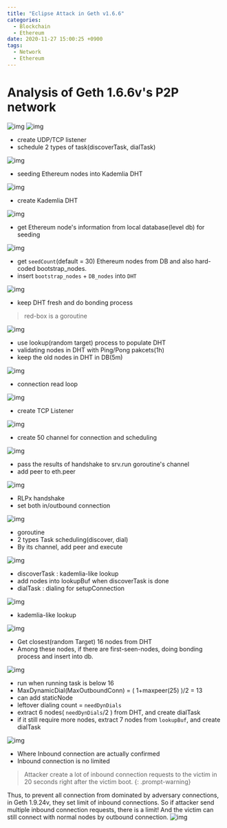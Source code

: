 ```yaml
---
title: "Eclipse Attack in Geth v1.6.6"
categories:
  - Blockchain
  - Ethereum
date: 2020-11-27 15:00:25 +0900
tags:
  - Network
  - Ethereum
---
```


# Analysis of Geth 1.6.6v's P2P network
![img](../../assets/p/4/geth166.png)
![img](../../assets/p/4/1.png)
* create UDP/TCP listener
* schedule 2 types of task(discoverTask, dialTask)

![img](../../assets/p/4/2.png)
* seeding Ethereum nodes into Kademlia DHT

![img](../../assets/p/4/3.png)
* create Kademlia DHT

![img](../../assets/p/4/4.png)
* get Ethereum node's information from local database(level db) for seeding

![img](../../assets/p/4/5.png)
* get `seedCount`(default = 30) Ethereum nodes from DB and also hard-coded bootstrap_nodes.
* insert `bootstrap_nodes` + `DB_nodes` into `DHT`

![img](../../assets/p/4/6.png)
* keep DHT fresh and do bonding process
> red-box is a goroutine

![img](../../assets/p/4/7.png)
* use lookup(random target) process to populate DHT
* validating nodes in DHT with Ping/Pong pakcets(1h)
* keep the old nodes in DHT in DB(5m)


![img](../../assets/p/4/8.png)
* connection read loop

![img](../../assets/p/4/9.png)
* create TCP Listener

![img](../../assets/p/4/10.png)
* create 50 channel for connection and scheduling

![img](../../assets/p/4/11.png)
* pass the results of handshake to srv.run goroutine's channel
* add peer to eth.peer

![img](../../assets/p/4/12.png)
* RLPx handshake
* set both in/outbound connection


![img](../../assets/p/4/13.png)
* goroutine
* 2 types Task scheduling(discover, dial)
* By its channel, add peer and execute

![img](../../assets/p/4/14.png)
* discoverTask : kademlia-like lookup
* add nodes into lookupBuf when discoverTask is done
* dialTask : dialing for setupConnection

![img](../../assets/p/4/15.png)
* kademlia-like lookup

![img](../../assets/p/4/16.png)
* Get closest(random Target) 16 nodes from DHT
* Among these nodes, if there are first-seen-nodes, doing bonding process and insert into db.

![img](../../assets/p/4/17.png)
* run when running task is below 16
* MaxDynamicDial(MaxOutboundConn) = ( 1+maxpeer(25) )/2 = 13
* can add staticNode
* leftover dialing count = `needDynDials`
* extract 6 nodes( `needDynDials`/2 ) from DHT, and create dialTask
* if it still require more nodes, extract 7 nodes from `lookupBuf`, and create dialTask

![img](../../assets/p/4/18.png)
* Where Inbound connection are actually confirmed
* Inbound connection is no limited

> Attacker create a lot of inbound connection requests to the victim in 20 seconds right after the victim boot.
{: .prompt-warning}

Thus, to prevent all connection from dominated by adversary connections, in Geth 1.9.24v, they set limit of inbound connections. So if attacker send multiple inbound connection requests, there is a limit! And the victim can still connect with normal nodes by outbound connection.
![img](../../assets/p/4/19.png)
